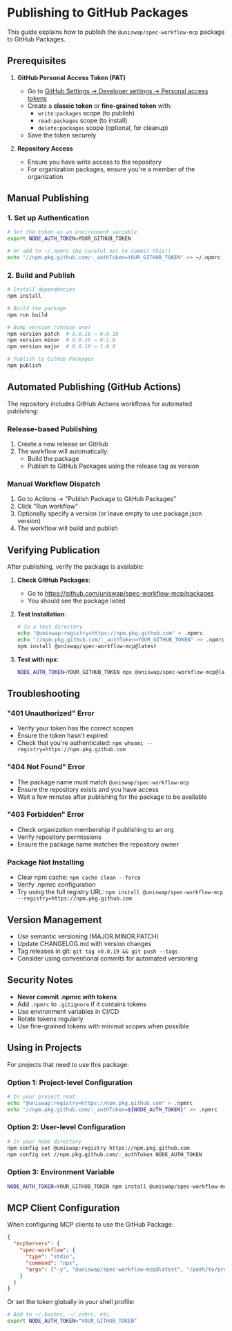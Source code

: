 # Publishing to GitHub Packages

This guide explains how to publish the `@uniswap/spec-workflow-mcp` package to GitHub Packages.

## Prerequisites

1. **GitHub Personal Access Token (PAT)**
   - Go to [GitHub Settings → Developer settings → Personal access tokens](https://github.com/settings/tokens)
   - Create a **classic token** or **fine-grained token** with:
     - `write:packages` scope (to publish)
     - `read:packages` scope (to install)
     - `delete:packages` scope (optional, for cleanup)
   - Save the token securely

2. **Repository Access**
   - Ensure you have write access to the repository
   - For organization packages, ensure you're a member of the organization

## Manual Publishing

### 1. Set up Authentication

```bash
# Set the token as an environment variable
export NODE_AUTH_TOKEN=YOUR_GITHUB_TOKEN

# Or add to ~/.npmrc (be careful not to commit this!)
echo "//npm.pkg.github.com/:_authToken=YOUR_GITHUB_TOKEN" >> ~/.npmrc
```

### 2. Build and Publish

```bash
# Install dependencies
npm install

# Build the package
npm run build

# Bump version (choose one)
npm version patch  # 0.0.18 → 0.0.19
npm version minor  # 0.0.18 → 0.1.0
npm version major  # 0.0.18 → 1.0.0

# Publish to GitHub Packages
npm publish
```

## Automated Publishing (GitHub Actions)

The repository includes GitHub Actions workflows for automated publishing:

### Release-based Publishing

1. Create a new release on GitHub
2. The workflow will automatically:
   - Build the package
   - Publish to GitHub Packages using the release tag as version

### Manual Workflow Dispatch

1. Go to Actions → "Publish Package to GitHub Packages"
2. Click "Run workflow"
3. Optionally specify a version (or leave empty to use package.json version)
4. The workflow will build and publish

## Verifying Publication

After publishing, verify the package is available:

1. **Check GitHub Packages**:
   - Go to <https://github.com/uniswap/spec-workflow-mcp/packages>
   - You should see the package listed

2. **Test Installation**:

   ```bash
   # In a test directory
   echo "@uniswap:registry=https://npm.pkg.github.com" > .npmrc
   echo "//npm.pkg.github.com/:_authToken=YOUR_GITHUB_TOKEN" >> .npmrc
   npm install @uniswap/spec-workflow-mcp@latest
   ```

3. **Test with npx**:

   ```bash
   NODE_AUTH_TOKEN=YOUR_GITHUB_TOKEN npx @uniswap/spec-workflow-mcp@latest --version
   ```

## Troubleshooting

### "401 Unauthorized" Error

- Verify your token has the correct scopes
- Ensure the token hasn't expired
- Check that you're authenticated: `npm whoami --registry=https://npm.pkg.github.com`

### "404 Not Found" Error

- The package name must match `@uniswap/spec-workflow-mcp`
- Ensure the repository exists and you have access
- Wait a few minutes after publishing for the package to be available

### "403 Forbidden" Error

- Check organization membership if publishing to an org
- Verify repository permissions
- Ensure the package name matches the repository owner

### Package Not Installing

- Clear npm cache: `npm cache clean --force`
- Verify .npmrc configuration
- Try using the full registry URL: `npm install @uniswap/spec-workflow-mcp --registry=https://npm.pkg.github.com`

## Version Management

- Use semantic versioning (MAJOR.MINOR.PATCH)
- Update CHANGELOG.md with version changes
- Tag releases in git: `git tag v0.0.19 && git push --tags`
- Consider using conventional commits for automated versioning

## Security Notes

- **Never commit .npmrc with tokens**
- Add `.npmrc` to `.gitignore` if it contains tokens
- Use environment variables in CI/CD
- Rotate tokens regularly
- Use fine-grained tokens with minimal scopes when possible

## Using in Projects

For projects that need to use this package:

### Option 1: Project-level Configuration

```bash
# In your project root
echo "@uniswap:registry=https://npm.pkg.github.com" > .npmrc
echo "//npm.pkg.github.com/:_authToken=${NODE_AUTH_TOKEN}" >> .npmrc
```

### Option 2: User-level Configuration

```bash
# In your home directory
npm config set @uniswap:registry https://npm.pkg.github.com
npm config set //npm.pkg.github.com/:_authToken NODE_AUTH_TOKEN
```

### Option 3: Environment Variable

```bash
NODE_AUTH_TOKEN=YOUR_GITHUB_TOKEN npm install @uniswap/spec-workflow-mcp
```

## MCP Client Configuration

When configuring MCP clients to use the GitHub Package:

```json
{
  "mcpServers": {
    "spec-workflow": {
      "type": "stdio",
      "command": "npx",
      "args": ["-y", "@uniswap/spec-workflow-mcp@latest", "/path/to/project", "--AutoStartDashboard"],
    }
  }
}
```

Or set the token globally in your shell profile:

```bash
# Add to ~/.bashrc, ~/.zshrc, etc.
export NODE_AUTH_TOKEN="YOUR_GITHUB_TOKEN"
```
